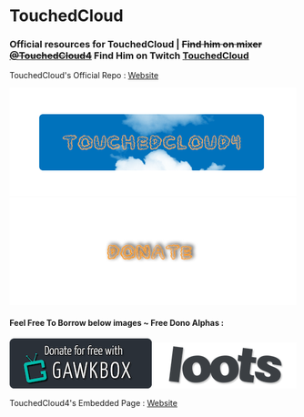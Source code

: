 # TouchedCloud
### Official resources for TouchedCloud | ~~Find him on mixer [@TouchedCloud4](https://mixer.com/TouchedCloud4)~~ Find Him on Twitch [TouchedCloud](https://twitch.tv/touchedcloud)
TouchedCloud's Official Repo : [Website](https://jeremysmai.github.io/TouchedCloud4/)

<img src="tcbanner.png">
<img src="donatetc.png">

#### Feel Free To Borrow below images ~ Free Dono Alphas :
<img src="GawkBox.png">
<img src="loots.png">

TouchedCloud4's Embedded Page : [Website](https://jeremysmai.github.io/TouchedCloud4/touchedcloud4.html)
